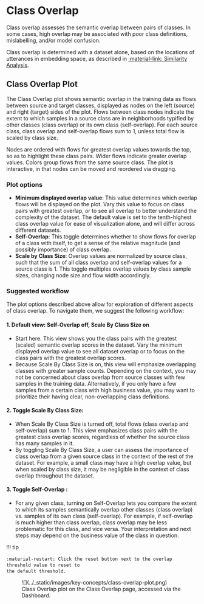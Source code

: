 # Class Overlap

Class overlap assesses the semantic overlap between pairs of classes. In some cases, high
overlap may be associated with poor class definitions, mislabelling, and/or model confusion.

Class overlap is determined with a dataset alone, based on the locations of utterances in
embedding space, as described in
[:material-link: Similarity Analysis](../key-concepts/similarity.md).

## Class Overlap Plot

The Class Overlap plot shows semantic overlap in the training data as flows between source and
target classes, displayed as nodes on the left (source) and right (target) sides of the plot.
Flows between class nodes indicate the extent to which samples in a source class are in
neighborhoods typified by other classes (class overlap) or its own class (self-overlap). For
each source class, class overlap and self-overlap flows sum to 1, unless total flow is scaled by
class size.

Nodes are ordered with flows for greatest overlap values towards the top, so as to highlight these
class pairs. Wider flows indicate greater overlap values. Colors group flows from the same
source class. The plot is interactive, in that nodes can be moved and reordered via dragging.

### Plot options

* **Minimum displayed overlap value**: This value determines which overlap flows will be displayed
  on the plot. Vary this value to focus on class pairs with greatest overlap, or to see all
  overlap to better understand the complexity of the dataset. The default value is set to the
  tenth-highest class overlap value for ease of visualization alone, and will differ across
  different datasets.
* **Self-Overlap**: This toggle determines whether to show flows for overlap of a class with
  itself, to get a sense of the relative magnitude (and possibly importance) of class overlap.
* **Scale by Class Size**: Overlap values are normalized by source class, such that the sum of
  all class overlap and self-overlap values for a source class is 1. This toggle multiples overlap
  values by class sample sizes, changing node size and flow width accordingly.

### Suggested workflow

The plot options described above allow for exploration of different aspects of class overlap. To
navigate them, we suggest the following workflow:

#### 1. Default view: Self-Overlap off, Scale By Class Size on

- Start here. This view shows you the class pairs with the greatest (scaled) semantic overlap
  scores in the dataset. Vary the minimum displayed overlap value to see all dataset overlap or
  to focus on the class pairs with the greatest overlap scores.
- Because Scale By Class Size is on, this view will emphasize overlapping classes with greater
  sample counts. Depending on the context, you may not be concerned about class overlap from
  source classes with few samples in the training data. Alternatively, if you only have a few
  samples from a certain class with high business value, you may want to prioritize their having
  clear, non-overlapping class definitions.

#### 2. Toggle Scale By Class Size:

- When Scale By Class Size is turned off, total flows (class overlap and self-overlap) sum to 1.
  This view emphasizes class pairs with the greatest class overlap scores, regardless of
  whether the source class has many samples in it.
- By toggling Scale By Class Size, a user can assess the importance of class overlap from a
  given source class in the context of the rest of the dataset. For example, a small class may
  have a high overlap value, but when scaled by class size, it may be negligible in the context
  of class overlap throughout the dataset.

#### 3. Toggle Self-Overlap :

- For any given class, turning on Self-Overlap lets you compare the extent to which its samples
  semantically overlap other classes (class overlap) vs. samples of its own class (self-overlap).
  For example, if self-overlap is much higher than class overlap, class overlap may be less
  problematic for this class, and vice versa. Your interpretation and next steps may depend on
  the business value of the class in question.

!!! tip

    :material-restart: Click the reset button next to the overlap threshold value to reset to
    the default threshold.

<figure markdown>
![](../_static/images/key-concepts/class-overlap-plot.png)
<figcaption>
Class Overlap plot on the Class Overlap page, accessed via the Dashboard.
</figcaption>
</figure>


